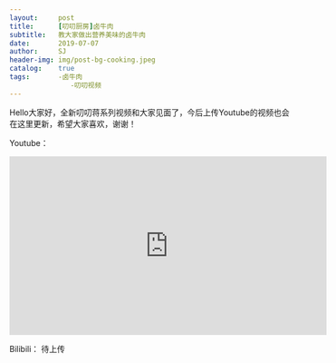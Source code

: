 ```yaml
---
layout:     post
title:      [叨叨厨房]卤牛肉
subtitle:   教大家做出营养美味的卤牛肉
date:       2019-07-07
author:     SJ
header-img: img/post-bg-cooking.jpeg
catalog:    true
tags:       -卤牛肉
               -叨叨视频
---
```


Hello大家好，全新叨叨蒋系列视频和大家见面了，今后上传Youtube的视频也会在这里更新，希望大家喜欢，谢谢！

Youtube：
<iframe width="560" height="315" src="https://www.youtube.com/embed/MaRAgt1jazk" frameborder="0" allow="accelerometer; autoplay; encrypted-media; gyroscope; picture-in-picture" allowfullscreen></iframe>

Bilibili：
待上传



